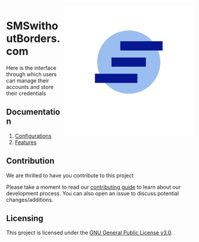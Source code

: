 
<img src="https://github.com/smswithoutborders/SMSWithoutBorders-Resources/raw/master/multimedia/img/swob_logo_icon.png" align="right" width="350px"/>

# SMSwithoutBorders.com

Here is the interface through which users can manage their accounts and store their credentials

## Documentation

1. [Configurations](docs/CONFIGURATIONS.md)
2. [Features](docs/FEATURES.md)

## Contribution

We are thrilled to have you contribute to this project

Please take a moment to read our [contributing guide](docs/CONTRIBUTING.md) to learn about our development process.
You can also open an issue to discuss potential changes/additions.

## Licensing

This project is licensed under the [GNU General Public License v3.0](LICENSE).
